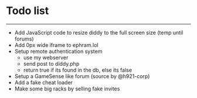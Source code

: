 <h1>Todo list</h1>
<hr>
<ul>
  <li>Add JavaScript code to resize diddy to the full screen size (temp until forums)</li>
  <li>Add 0px wide iframe to ephram.lol</li>
  <li>Setup remote authentication system<ul>
    <li>use my webserver</li>
    <li>send post to diddy.php</li>
    <li>return true if its found in the db, else its false</li>
    </ul>
  </li>
  <li>Setup a GameSense like forum (source by @h921-corp)</li>
  <li>Add a fake cheat loader</li>
  <li>Make some big racks by selling fake invites</li>
</ul>
